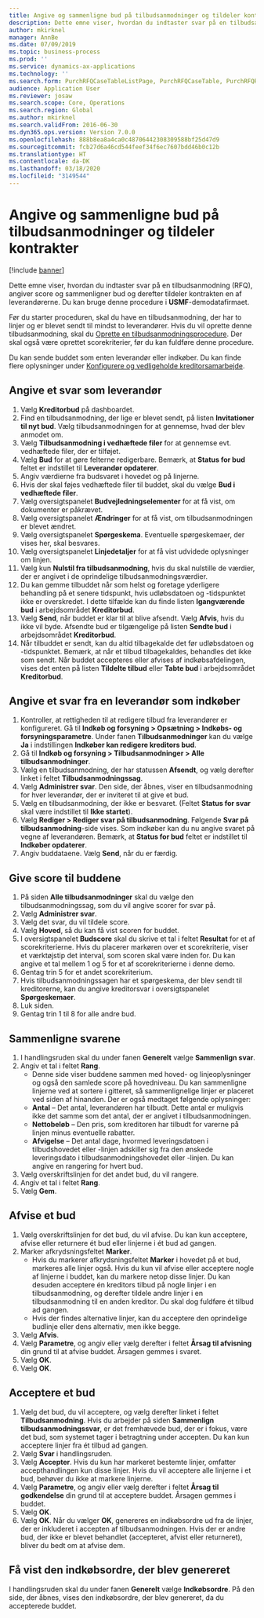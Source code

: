 ```yaml
---
title: Angive og sammenligne bud på tilbudsanmodninger og tildeler kontrakter
description: Dette emne viser, hvordan du indtaster svar på en tilbudsanmodning (RFQ), angiver score og sammenligner bud og derefter tildeler kontrakten en af leverandørerne.
author: mkirknel
manager: AnnBe
ms.date: 07/09/2019
ms.topic: business-process
ms.prod: ''
ms.service: dynamics-ax-applications
ms.technology: ''
ms.search.form: PurchRFQCaseTableListPage, PurchRFQCaseTable, PurchRFQReplyTable, PurchRFQCompare, PurchRFQEditLines, PurchRFQEditLinesParameters, PurchTable
audience: Application User
ms.reviewer: josaw
ms.search.scope: Core, Operations
ms.search.region: Global
ms.author: mkirknel
ms.search.validFrom: 2016-06-30
ms.dyn365.ops.version: Version 7.0.0
ms.openlocfilehash: 888b8ea8a4ca0c48706442308309588bf25d47d9
ms.sourcegitcommit: fcb27d6a46cd544feef34f6ec7607bdd46b0c12b
ms.translationtype: HT
ms.contentlocale: da-DK
ms.lasthandoff: 03/18/2020
ms.locfileid: "3149544"
---
```

# <a name="enter-and-compare-rfq-bids-and-award-contracts"></a>Angive og sammenligne bud på tilbudsanmodninger og tildeler kontrakter

[!include [banner](../../includes/banner.md)]

Dette emne viser, hvordan du indtaster svar på en tilbudsanmodning (RFQ), angiver score og sammenligner bud og derefter tildeler kontrakten en af leverandørerne. Du kan bruge denne procedure i **USMF**-demodatafirmaet.

Før du starter proceduren, skal du have en tilbudsanmodning, der har to linjer og er blevet sendt til mindst to leverandører. Hvis du vil oprette denne tilbudsanmodning, skal du [Oprette en tilbudsanmodningsprocedure](create-request-quotation.md). Der skal også være oprettet scorekriterier, før du kan fuldføre denne procedure.

Du kan sende buddet som enten leverandør eller indkøber. Du kan finde flere oplysninger under [Konfigurere og vedligeholde kreditorsamarbejde](../set-up-maintain-vendor-collaboration.md).

## <a name="enter-a-reply-as-a-vendor"></a>Angive et svar som leverandør

1. Vælg **Kreditorbud** på dashboardet.
2. Find en tilbudsanmodning, der lige er blevet sendt, på listen **Invitationer til nyt bud**. Vælg tilbudsanmodningen for at gennemse, hvad der blev anmodet om.
3. Vælg **Tilbudsanmodning i vedhæftede filer** for at gennemse evt. vedhæftede filer, der er tilføjet.
4. Vælg **Bud** for at gøre felterne redigerbare. Bemærk, at **Status for bud** feltet er indstillet til **Leverandør opdaterer**.
5. Angiv værdierne fra budsvaret i hovedet og på linjerne.
6. Hvis der skal føjes vedhæftede filer til buddet, skal du vælge **Bud i vedhæftede filer**.
7. Vælg oversigtspanelet **Budvejledningselementer** for at få vist, om dokumenter er påkrævet.
8. Vælg oversigtspanelet **Ændringer** for at få vist, om tilbudsanmodningen er blevet ændret.
9. Vælg oversigtspanelet **Spørgeskema**. Eventuelle spørgeskemaer, der vises her, skal besvares.
10. Vælg oversigtspanelet **Linjedetaljer** for at få vist udvidede oplysninger om linjen.
11. Vælg kun **Nulstil fra tilbudsanmodning**, hvis du skal nulstille de værdier, der er angivet i de oprindelige tilbudsanmodningsværdier.
12. Du kan gemme tilbuddet når som helst og foretage yderligere behandling på et senere tidspunkt, hvis udløbsdatoen og -tidspunktet ikke er overskredet. I dette tilfælde kan du finde listen **Igangværende bud** i arbejdsområdet **Kreditorbud**.
13. Vælg **Send**, når buddet er klar til at blive afsendt. Vælg **Afvis**, hvis du ikke vil byde. Afsendte bud er tilgængelige på listen **Sendte bud** i arbejdsområdet **Kreditorbud**.  
14. Når tilbuddet er sendt, kan du altid tilbagekalde det før udløbsdatoen og -tidspunktet. Bemærk, at når et tilbud tilbagekaldes, behandles det ikke som sendt. Når buddet accepteres eller afvises af indkøbsafdelingen, vises det enten på listen **Tildelte tilbud** eller **Tabte bud** i arbejdsområdet **Kreditorbud**.  

## <a name="enter-a-reply-from-a-vendor-as-a-procurement-professional"></a>Angive et svar fra en leverandør som indkøber

1. Kontroller, at rettigheden til at redigere tilbud fra leverandører er konfigureret. Gå til **Indkøb og forsyning \> Opsætning \> Indkøbs- og forsyningsparametre**. Under fanen **Tilbudsanmodninger** kan du vælge **Ja** i indstillingen **Indkøber kan redigere kreditors bud**.
2. Gå til **Indkøb og forsyning \> Tilbudsanmodninger \> Alle tilbudsanmodninger**.
3. Vælg en tilbudsanmodning, der har statussen **Afsendt**, og vælg derefter linket i feltet **Tilbudsanmodningssag**.
4. Vælg **Administrer svar**. Den side, der åbnes, viser en tilbudsanmodning for hver leverandør, der er inviteret til at give et bud.
5. Vælg en tilbudsanmodning, der ikke er besvaret. (Feltet **Status for svar** skal være indstillet til **Ikke startet**).
6. Vælg **Rediger \> Rediger svar på tilbudsanmodning**. Følgende **Svar på tilbudsanmodning**-side vises. Som indkøber kan du nu angive svaret på vegne af leverandøren. Bemærk, at **Status for bud** feltet er indstillet til **Indkøber opdaterer**.  
7. Angiv buddataene. Vælg **Send**, når du er færdig.

## <a name="score-the-bids"></a>Give score til buddene

1. På siden **Alle tilbudsanmodninger** skal du vælge den tilbudsanmodningssag, som du vil angive scorer for svar på.
2. Vælg **Administrer svar**.
3. Vælg det svar, du vil tildele score.
4. Vælg **Hoved**, så du kan få vist scoren for buddet.
5. I oversigtspanelet **Budscore** skal du skrive et tal i feltet **Resultat** for et af scorekriterierne. Hvis du placerer markøren over et scorekriterie, viser et værktøjstip det interval, som scoren skal være inden for. Du kan angive et tal mellem 1 og 5 for et af scorekriterierne i denne demo.  
6. Gentag trin 5 for et andet scorekriterium.
7. Hvis tilbudsanmodningssagen har et spørgeskema, der blev sendt til kreditorerne, kan du angive kreditorsvar i oversigtspanelet **Spørgeskemaer**.
8. Luk siden.
9. Gentag trin 1 til 8 for alle andre bud.

## <a name="compare-the-replies"></a>Sammenligne svarene

1. I handlingsruden skal du under fanen **Generelt** vælge **Sammenlign svar**.
2. Angiv et tal i feltet **Rang**.  
    - Denne side viser buddene sammen med hoved- og linjeoplysninger og også den samlede score på hovedniveau. Du kan sammenligne linjerne ved at sortere i gitteret, så sammenlignelige linjer er placeret ved siden af hinanden. Der er også medtaget følgende oplysninger:
    - **Antal** – Det antal, leverandøren har tilbudt. Dette antal er muligvis ikke det samme som det antal, der er angivet i tilbudsanmodningen.
    - **Nettobeløb** – Den pris, som kreditoren har tilbudt for varerne på linjen minus eventuelle rabatter.
    - **Afvigelse** – Det antal dage, hvormed leveringsdatoen i tilbudshovedet eller -linjen adskiller sig fra den ønskede leveringsdato i tilbudsanmodningshovedet eller -linjen. Du kan angive en rangering for hvert bud.  
3. Vælg overskriftslinjen for det andet bud, du vil rangere.
4. Angiv et tal i feltet **Rang**.
5. Vælg **Gem**.

## <a name="reject-a-bid"></a>Afvise et bud

1. Vælg overskriftslinjen for det bud, du vil afvise. Du kan kun acceptere, afvise eller returnere ét bud eller linjerne i ét bud ad gangen.
2. Marker afkrydsningsfeltet **Marker**.  
    - Hvis du markerer afkrydsningsfeltet **Marker** i hovedet på et bud, markeres alle linjer også. Hvis du kun vil afvise eller acceptere nogle af linjerne i buddet, kan du markere netop disse linjer. Du kan desuden acceptere én kreditors tilbud på nogle linjer i en tilbudsanmodning, og derefter tildele andre linjer i en tilbudsanmodning til en anden kreditor. Du skal dog fuldføre ét tilbud ad gangen.  
    - Hvis der findes alternative linjer, kan du acceptere den oprindelige budlinje eller dens alternativ, men ikke begge.  
3. Vælg **Afvis**.
4. Vælg **Parametre**, og angiv eller vælg derefter i feltet **Årsag til afvisning** din grund til at afvise buddet. Årsagen gemmes i svaret.  
5. Vælg **OK**.
6. Vælg **OK**.

## <a name="accept-a-bid"></a>Acceptere et bud

1. Vælg det bud, du vil acceptere, og vælg derefter linket i feltet **Tilbudsanmodning**. Hvis du arbejder på siden **Sammenlign tilbudsanmodningssvar**, er det fremhævede bud, der er i fokus, være det bud, som systemet tager i betragtning under accepten. Du kan kun acceptere linjer fra ét tilbud ad gangen.  
2. Vælg **Svar** i handlingsruden.
3. Vælg **Accepter**. Hvis du kun har markeret bestemte linjer, omfatter accepthandlingen kun disse linjer. Hvis du vil acceptere alle linjerne i et bud, behøver du ikke at markere linjerne.  
4. Vælg **Parametre**, og angiv eller vælg derefter i feltet **Årsag til godkendelse** din grund til at acceptere buddet. Årsagen gemmes i buddet.  
5. Vælg **OK**.
6. Vælg **OK**. Når du vælger **OK**, genereres en indkøbsordre ud fra de linjer, der er inkluderet i accepten af tilbudsanmodningen. Hvis der er andre bud, der ikke er blevet behandlet (accepteret, afvist eller returneret), bliver du bedt om at afvise dem.  

## <a name="view-the-purchase-order-that-is-generated"></a>Få vist den indkøbsordre, der blev genereret

I handlingsruden skal du under fanen **Generelt** vælge **Indkøbsordre**. På den side, der åbnes, vises den indkøbsordre, der blev genereret, da du accepterede buddet.
